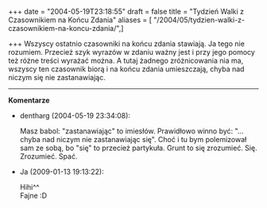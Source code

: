 +++
date = "2004-05-19T23:18:55"
draft = false
title = "Tydzień Walki z Czasownikiem na Końcu Zdania"
aliases = [ "/2004/05/tydzien-walki-z-czasownikiem-na-koncu-zdania/",]

+++
Wszyscy ostatnio czasowniki na końcu zdania stawiają. Ja tego nie rozumiem.
Przecież szyk wyrazów w zdaniu ważny jest i przy jego pomocy też różne treści
wyrażać można. A tutaj żadnego zróżnicowania nia ma, wszyscy ten czasownik
biorą i na końcu zdania umieszczają, chyba nad niczym się nie zastanawiając.

----
**Komentarze**

* dentharg (2004-05-19 23:34:08): <p>Masz babol: &quot;zastanawiając&quot; to
  imiesłów. Prawidłowo winno być: &quot;... chyba nad niczym nie zastanawiając
  się&quot;. Choć i tu bym polemizował sam ze sobą, bo &quot;się&quot; to
  przecież partykuła. Grunt to się zrozumieć. Się. Zrozumieć. Spać.</p>
* Ja (2009-01-13 19:13:22): <p>Hihi^^<br /> Fajne :D</p>
